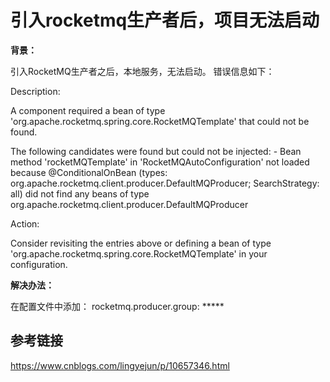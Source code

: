 # 引入rocketmq生产者后，项目无法启动


**背景：**

引入RocketMQ生产者之后，本地服务，无法启动。 错误信息如下：


Description:

A component required a bean of type 'org.apache.rocketmq.spring.core.RocketMQTemplate' that could not be found.

The following candidates were found but could not be injected:
	- Bean method 'rocketMQTemplate' in 'RocketMQAutoConfiguration' not loaded because @ConditionalOnBean (types: org.apache.rocketmq.client.producer.DefaultMQProducer; SearchStrategy: all) did not find any beans of type org.apache.rocketmq.client.producer.DefaultMQProducer


Action:

Consider revisiting the entries above or defining a bean of type 'org.apache.rocketmq.spring.core.RocketMQTemplate' in your configuration.




**解决办法：** 


在配置文件中添加： rocketmq.producer.group: *****



## 参考链接


https://www.cnblogs.com/lingyejun/p/10657346.html



